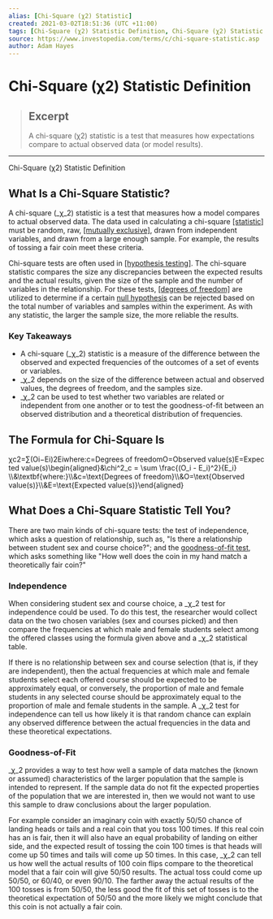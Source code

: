 ```yaml
---
alias: [Chi-Square (χ2) Statistic]
created: 2021-03-02T18:51:36 (UTC +11:00)
tags: [Chi-Square (χ2) Statistic Definition, Chi-Square (χ2) Statistic Definition]
source: https://www.investopedia.com/terms/c/chi-square-statistic.asp
author: Adam Hayes
---
```


# Chi-Square (χ2) Statistic Definition

> ## Excerpt
> A chi-square (χ2) statistic is a test that measures how expectations compare to actual observed data (or model results).

---

Chi-Square (χ2) Statistic Definition
## What Is a Chi-Square Statistic?

A chi-square (_χ_2) statistic is a test that measures how a model compares to actual observed data. The data used in calculating a chi-square [[statistic]](https://www.investopedia.com/terms/s/statistics.asp) must be random, raw, [[mutually exclusive]](https://www.investopedia.com/terms/m/mutuallyexclusive.asp), drawn from independent variables, and drawn from a large enough sample. For example, the results of tossing a fair coin meet these criteria.

Chi-square tests are often used in [[hypothesis testing]](https://www.investopedia.com/terms/h/hypothesistesting.asp). The chi-square statistic compares the size any discrepancies between the expected results and the actual results, given the size of the sample and the number of variables in the relationship. For these tests, [[degrees of freedom]](https://www.investopedia.com/terms/d/degrees-of-freedom.asp) are utilized to determine if a certain [null hypothesis](https://www.investopedia.com/terms/n/null_hypothesis.asp) can be rejected based on the total number of variables and samples within the experiment. As with any statistic, the larger the sample size, the more reliable the results.

### Key Takeaways

-   A chi-square (_χ_2) statistic is a measure of the difference between the observed and expected frequencies of the outcomes of a set of events or variables.
-   _χ_2 depends on the size of the difference between actual and observed values, the degrees of freedom, and the samples size.
-   _χ_2 can be used to test whether two variables are related or independent from one another or to test the goodness-of-fit between an observed distribution and a theoretical distribution of frequencies.

## The Formula for Chi-Square Is

χc2\=∑(Oi−Ei)2Eiwhere:c\=Degrees of freedomO\=Observed value(s)E\=Expected value(s)\\begin{aligned}&\\chi^2\_c = \\sum \\frac{(O\_i - E\_i)^2}{E\_i} \\\\&\\textbf{where:}\\\\&c=\\text{Degrees of freedom}\\\\&O=\\text{Observed value(s)}\\\\&E=\\text{Expected value(s)}\\end{aligned}

## What Does a Chi-Square Statistic Tell You?

There are two main kinds of chi-square tests: the test of independence, which asks a question of relationship, such as, "Is there a relationship between student sex and course choice?"; and the [goodness-of-fit test](https://www.investopedia.com/terms/g/goodness-of-fit.asp), which asks something like "How well does the coin in my hand match a theoretically fair coin?"

### Independence

When considering student sex and course choice, a _χ_2 test for independence could be used. To do this test, the researcher would collect data on the two chosen variables (sex and courses picked) and then compare the frequencies at which male and female students select among the offered classes using the formula given above and a _χ_2 statistical table.

If there is no relationship between sex and course selection (that is, if they are independent), then the actual frequencies at which male and female students select each offered course should be expected to be approximately equal, or conversely, the proportion of male and female students in any selected course should be approximately equal to the proportion of male and female students in the sample. A _χ_2 test for independence can tell us how likely it is that random chance can explain any observed difference between the actual frequencies in the data and these theoretical expectations.

### Goodness-of-Fit

_χ_2 provides a way to test how well a sample of data matches the (known or assumed) characteristics of the larger population that the sample is intended to represent. If the sample data do not fit the expected properties of the population that we are interested in, then we would not want to use this sample to draw conclusions about the larger population.

For example consider an imaginary coin with exactly 50/50 chance of landing heads or tails and a real coin that you toss 100 times. If this real coin has an is fair, then it will also have an equal probability of landing on either side, and the expected result of tossing the coin 100 times is that heads will come up 50 times and tails will come up 50 times. In this case, _χ_2 can tell us how well the actual results of 100 coin flips compare to the theoretical model that a fair coin will give 50/50 results. The actual toss could come up 50/50, or 60/40, or even 90/10. The farther away the actual results of the 100 tosses is from 50/50, the less good the fit of this set of tosses is to the theoretical expectation of 50/50 and the more likely we might conclude that this coin is not actually a fair coin.
